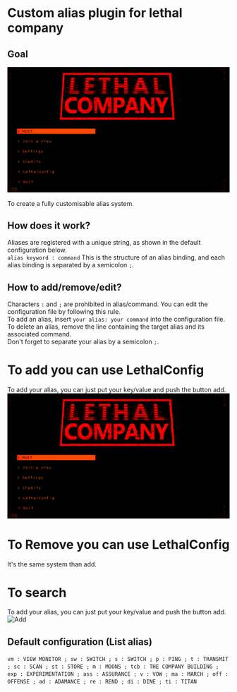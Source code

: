 # Custom alias plugin for lethal company

## Goal

![alt text](gifs/add.gif)

To create a fully customisable alias system.

## How does it work?

Aliases are registered with a unique string, as shown in the default configuration below.  
```alias keyword : command``` This is the structure of an alias binding, and each alias binding is separated by a semicolon ```;```.

## How to add/remove/edit?

Characters ```:``` and ```;``` are prohibited in alias/command. You can edit the configuration file by following this rule.  
To add an alias, insert ```your alias: your command``` into the configuration file.  
To delete an alias, remove the line containing the target alias and its associated command.  
Don't forget to separate your alias by a semicolon ```;```.

# To add you can use LethalConfig

To add your alias, you can just put your key/value and push the button add.
![Add](gifs/add.gif)

# To Remove you can use LethalConfig

It's the same system than add.

# To search

To add your alias, you can just put your key/value and push the button add.
![Add](gifs/s.gif)

## Default configuration (List alias)

```vm : VIEW MONITOR ; sw : SWITCH ; s : SWITCH ; p : PING ; t : TRANSMIT ; sc : SCAN ; st : STORE ; m : MOONS ; tcb : THE COMPANY BUILDING ; exp : EXPERIMENTATION ; ass : ASSURANCE ; v : VOW ; ma : MARCH ; off : OFFENSE ; ad : ADAMANCE ; re : REND ; di : DINE ; ti : TITAN```
